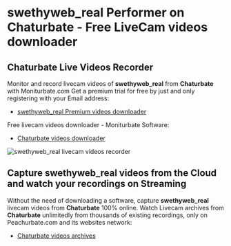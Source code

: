 # swethyweb_real Performer on Chaturbate - Free LiveCam videos downloader

## Chaturbate Live Videos Recorder

Monitor and record livecam videos of **swethyweb_real** from **Chaturbate** with Moniturbate.com
Get a premium trial for free by just and only registering with your Email address:
* [swethyweb_real Premium videos downloader](https://moniturbate.com/request-demo-licence-key.html)

Free livecam videos downloader - Moniturbate Software:
* [Chaturbate videos downloader](https://moniturbate.com/moniturbate-download-software.html)

![swethyweb_real livecam videos recorder](https://peachurnet.com/templates/moniturbate-software.png)


## Capture swethyweb_real videos from the Cloud and watch your recordings on Streaming

Without the need of downloading a software, capture **swethyweb_real** livecam videos from **Chaturbate** 100% online.
Watch Livecam archives from **Chaturbate** unlimitedly from thousands of existing recordings, only on Peachurbate.com and its websites network:
* [Chaturbate videos archives](https://peachurnet.com/)